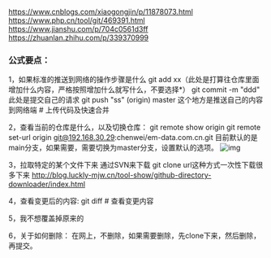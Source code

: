 https://www.cnblogs.com/xiaogongjin/p/11878073.html
https://www.php.cn/tool/git/469391.html
https://www.jianshu.com/p/704c0561d3ff
https://zhuanlan.zhihu.com/p/339370999

### 公式要点：

1，如果标准的推送到网络的操作步骤是什么
git add xx（此处是打算往仓库里面增加什么内容，严格按照增加什么就写什么，不要选择*）
git commit -m "ddd" 此处是提交自己的请求
git push "ss" (origin) master  这个地方是推送自己的内容到网络端  \# 上传代码及快速合并

2，查看当前的仓库是什么，以及切换仓库：
git remote show origin
git remote set-url origin git@192.168.30.29:chenwei/em-data.com.cn.git
目前默认的是main分支，如果需要，需要切换为master分支，设置默认的选项。
![img](https://img2018.cnblogs.com/i-beta/1771019/201911/1771019-20191117201616730-1163076359.png)

3，拉取特定的某个文件下来
通过SVN来下载
git clone url这种方式一次性下载很多下来
http://blog.luckly-mjw.cn/tool-show/github-directory-downloader/index.html

4，查看变更后的内容:
git diff            # 查看变更内容

5，我不想覆盖掉原来的

6，关于如何删除：
在网上，不删除，如果需要删除，先clone下来，然后删除，再提交。
